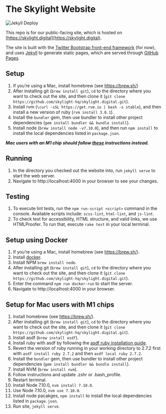 # The Skylight Website

![Jekyll Deploy](https://github.com/skylight-hq/skylight.digital/actions/workflows/main.yml/badge.svg)

This repo is for our public-facing site, which is hosted on [https://skylight.digital](https://skylight.digital).

The site is built with the [Twitter Bootstrap front-end framework](http://getbootstrap.com/) (for now), and uses [Jekyll](https://jekyllrb.com/) to generate static pages, which are served through [GitHub Pages](https://pages.github.com/).

## Setup

1. If you’re using a Mac, install homebrew (see https://brew.sh/)
2. After installing git (`brew install git`), `cd` to the directory where you want to check out the site, and then clone it (`git clone https://github.com/skylight-hq/skylight.digital.git`).
3. Install rvm (`\curl -sSL https://get.rvm.io | bash -s stable`), and then install a new version of ruby (`rvm install 3.0.1`).
4. Install the `bundler` gem, then use bundler to install other project dependencies (`gem install bundler && bundle install`).
5. Install node (`brew install node -v7.10.0`), and then run `npm install` to install the local dependencies listed in `package.json`.

***Mac users with an M1 chip should follow [these](https://github.com/skylight-hq/skylight.digital/#setup-for-mac-users-with-m1-chips) instructions instead.***

## Running

1. In the directory you checked out the website into, run `jekyll serve` to start the web server.
2. Navigate to http://localhost:4000 in your browser to see your changes.

## Testing

1. To execute lint tests, run the `npm run-script <script>` command in the console. Available scripts include: `scss-lint`, `html-lint`, and `js-lint`.
2. To check test for accessibility, HTML structure, and valid links, we use HTMLProofer. To run that, execute `rake test` in your local terminal.

## Setup using Docker

1. If you’re using a Mac, install homebrew (see https://brew.sh/).
1. Install [docker](https://www.docker.com/get-started).
1. Install NPM `brew install node`.
1. After installing git (`brew install git`), `cd` to the directory where you want to check out the site, and then clone it (`git clone https://github.com/skylight-hq/skylight.digital.git`).
1. Enter the command `npm run docker-run` to start the server.
1. Navigate to http://localhost:4000 in your browser.

## Setup for Mac users with M1 chips

1. Install homebrew (see https://brew.sh/).
2. After installing git (`brew install git`), `cd` to the directory where you want to check out the site, and then clone it (`git clone https://github.com/skylight-hq/skylight.digital.git`).
3. Install asdf (`brew install asdf`).
4. Install ruby with asdf by following the [asdf ruby installation guide](https://mac.install.guide/ruby/6.html).
5. Revert the version of ruby running in your working directory to 2.7.2 first with `asdf install ruby 2.7.2` and then 
`asdf local ruby 2.7.2`.
6. Install the `bundler` gem, then use bundler to install other project dependencies (`gem install bundler && bundle install`).
7. Install NVM (`brew install nvm`). 
8. Follow instructions and update .zshr or .bash_profile.
9. Restart terminal.
10. Install Node 7.10.0, `nvm install 7.10.0`.
11. Use Node 7.10.0, `nvm use 7.10.0`.
12. Install node pacakges, `npm install` to install the local dependencies listed in `package.json`.
13. Run site, `jekyll serve`.



